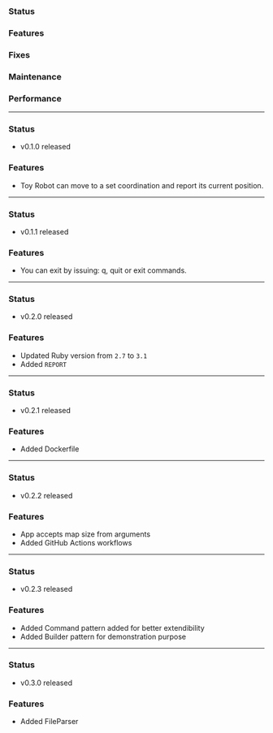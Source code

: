 ### Status

### Features

### Fixes

### Maintenance

### Performance

---
### Status

- v0.1.0 released

### Features

- Toy Robot can move to a set coordination and report its current position.

---
### Status

- v0.1.1 released

### Features

- You can exit by issuing: q, quit or exit commands.

---
### Status

- v0.2.0 released

### Features

- Updated Ruby version from `2.7` to `3.1`
- Added `REPORT`

---
### Status

- v0.2.1 released

### Features

- Added Dockerfile

---
### Status

- v0.2.2 released

### Features

- App accepts map size from arguments
- Added GitHub Actions workflows

---
### Status

- v0.2.3 released

### Features

- Added Command pattern added for better extendibility
- Added Builder pattern for demonstration purpose

---
### Status

- v0.3.0 released

### Features

- Added FileParser
